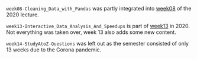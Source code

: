 `week08-Cleaning_Data_with_Pandas` was partly integrated into
[week08](https://github.com/scientificprogrammingUOS/lectures/tree/master/week08-Cleaning_and_Analyzing_Data_with_Pandas) of the 2020 lecture.

`week13-Interactive_Data_Analysis_And_Speedups` is part of [week13](https://github.com/scientificprogrammingUOS/lectures/tree/master/week13-Performance-Optimization) in 2020. Not everything was taken over, week 13 also adds some new content.

`week14-StudyAtoZ-Questions` was left out as the semester consisted of only 13 weeks due to the Corona pandemic.

